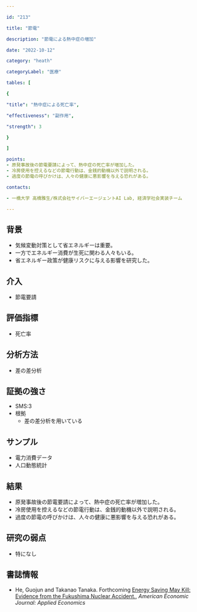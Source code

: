```yaml
---

id: "213"

title: "節電"

description: "節電による熱中症の増加"

date: "2022-10-12"

category: "heath"

categoryLabel: "医療"

tables: [

{

"title": "熱中症による死亡率",

"effectiveness": "副作用",

"strength": 3

}

]

points:
- 原発事故後の節電要請によって、熱中症の死亡率が増加した。
- 冷房使用を控えるなどの節電行動は、金銭的動機以外で説明される。
- 過度の節電の呼びかけは、人々の健康に悪影響を与える恐れがある。

contacts:

- 一橋大学 高橋雅生/株式会社サイバーエージェントAI Lab, 経済学社会実装チーム

---
```


## 背景
- 気候変動対策として省エネルギーは重要。
- 一方でエネルギー消費が生死に関わる人々もいる。
- 省エネルギー政策が健康リスクに与える影響を研究した。

## 介入
- 節電要請

## 評価指標
- 死亡率

## 分析方法
- 差の差分析

## 証拠の強さ

- SMS:3
- 根拠
    - 差の差分析を用いている

## サンプル
- 電力消費データ
- 人口動態統計

## 結果
- 原発事故後の節電要請によって、熱中症の死亡率が増加した。
- 冷房使用を控えるなどの節電行動は、金銭的動機以外で説明される。
- 過度の節電の呼びかけは、人々の健康に悪影響を与える恐れがある。

## 研究の弱点
- 特になし

## 書誌情報
- He, Guojun and Takanao Tanaka. Forthcoming [Energy Saving May Kill: Evidence from the Fukushima Nuclear Accident.](https://www.aeaweb.org/articles?id=10.1257/app.20200505), *American Economic Journal: Applied Economics*  


